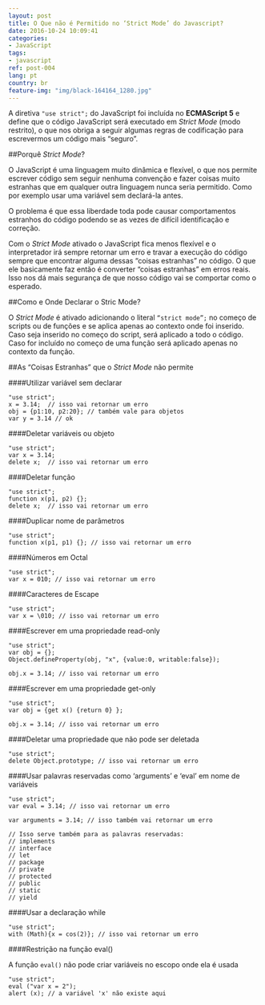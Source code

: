 ```yaml
---
layout: post
title: O Que não é Permitido no ‘Strict Mode’ do Javascript?
date: 2016-10-24 10:09:41
categories: 
- JavaScript
tags: 
- javascript
ref: post-004
lang: pt
country: br
feature-img: "img/black-164164_1280.jpg"
---
```


A diretiva <code class="inline">"use strict";</code> do JavaScript foi incluída no **ECMAScript 5** e define
que o código JavaScript será executado em _Strict Mode_ (modo restrito), o que nos obriga a
seguir algumas regras de codificação para escrevermos um código mais “seguro”.

##Porquê _Strict Mode_?

O JavaScript é uma linguagem muito dinâmica e flexível, o que nos permite escrever código
sem seguir nenhuma convenção e fazer coisas muito estranhas que em qualquer outra linguagem
nunca seria permitido. Como por exemplo usar uma variável sem declará-la antes.

O problema é que essa liberdade toda pode causar comportamentos estranhos do código podendo
se as vezes de difícil identificação e correção.

Com o _Strict Mode_ ativado o JavaScript fica menos flexível e o interpretador irá sempre
retornar um erro e travar a execução do código sempre que encontrar alguma dessas
“coisas estranhas” no código. O que ele basicamente faz então é converter “coisas estranhas”
em erros reais. Isso nos dá mais segurança de que nosso código vai se comportar como o
esperado.

##Como e Onde Declarar o Stric Mode?

O _Strict Mode_ é ativado adicionando o literal <code class="inline">“strict mode”;</code>
no começo de scripts ou de funções e se aplica apenas ao contexto onde foi inserido.
Caso seja inserido no começo do script, será aplicado a todo o código.
Caso for incluído no começo de uma função será aplicado apenas no contexto da função.

##As “Coisas Estranhas” que o _Strict Mode_ não permite

####Utilizar variável sem declarar

<pre><code class="language-js">"use strict";
x = 3.14;  // isso vai retornar um erro
obj = {p1:10, p2:20}; // também vale para objetos
var y = 3.14 // ok
</code></pre>


####Deletar variáveis ou objeto

<pre><code class="language-js">"use strict";
var x = 3.14;
delete x;  // isso vai retornar um erro
</code></pre>


####Deletar função

<pre><code class="language-js">"use strict";
function x(p1, p2) {}; 
delete x;  // isso vai retornar um erro
</code></pre>


####Duplicar nome de parâmetros

<pre><code class="language-js">"use strict";
function x(p1, p1) {}; // isso vai retornar um erro
</code></pre>


####Números em Octal

<pre><code class="language-js">"use strict";
var x = 010; // isso vai retornar um erro
</code></pre>


####Caracteres de Escape

<pre><code class="language-js">"use strict";
var x = \010; // isso vai retornar um erro
</code></pre>


####Escrever em uma propriedade read-only

<pre><code class="language-js">"use strict";
var obj = {};
Object.defineProperty(obj, "x", {value:0, writable:false});

obj.x = 3.14; // isso vai retornar um erro
</code></pre>


####Escrever em uma propriedade get-only

<pre><code class="language-js">"use strict";
var obj = {get x() {return 0} };

obj.x = 3.14; // isso vai retornar um erro
</code></pre>


####Deletar uma propriedade que não pode ser deletada

<pre><code class="language-js">"use strict";
delete Object.prototype; // isso vai retornar um erro
</code></pre>


####Usar palavras reservadas como ‘arguments’ e ‘eval’ em nome de variáveis

<pre><code class="language-js">"use strict";
var eval = 3.14; // isso vai retornar um erro

var arguments = 3.14; // isso também vai retornar um erro

// Isso serve também para as palavras reservadas:
// implements
// interface
// let
// package
// private
// protected
// public
// static
// yield
</code></pre>


####Usar a declaração while

<pre><code class="language-js">"use strict";
with (Math){x = cos(2)}; // isso vai retornar um erro
</code></pre>


####Restrição na função eval()

A função <code class="inline">eval()</code> não pode criar variáveis no escopo onde ela é usada

<pre><code class="language-js">"use strict";
eval ("var x = 2");
alert (x); // a variável 'x' não existe aqui
</code></pre>


